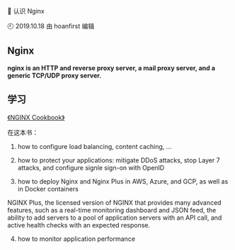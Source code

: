 🐾 认识 Nginx

🕘 2019.10.18 由 hoanfirst 编辑


## Nginx

**nginx is an HTTP and reverse proxy server, a mail proxy server, and a generic TCP/UDP proxy server.**


## 学习

[《NGINX Cookbook》](https://www.nginx.com/resources/library/complete-nginx-cookbook/?utm_source=nginxorg&utm_medium=homepagebanner&utm_campaign=complete_cookbook&_ga=2.15365617.697914548.1583230998-956122364.1583230998#download)

在这本书：

1. how to configure load balancing, content caching, ...

2. how to protect your applications: mitigate DDoS attacks, stop Layer 7 attacks, and configure signle sign-on with OpenID

3. how to deploy Nginx and Nginx Plus in AWS, Azure, and GCP, as well as in Docker containers

NGINX Plus, the licensed version of NGINX that provides many advanced features, such as a real-time monitoring dashboard and JSON feed, the ability to add servers to a pool of application servers with an API call, and active health checks with an expected response.

4. how to monitor application performance




